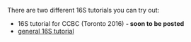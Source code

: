 There are two different 16S tutorials you can try out:

* 16S tutorial for CCBC (Toronto 2016) **- soon to be posted**
* [general 16S tutorial](https://github.com/mlangill/microbiome_helper/wiki/16S-tutorial)